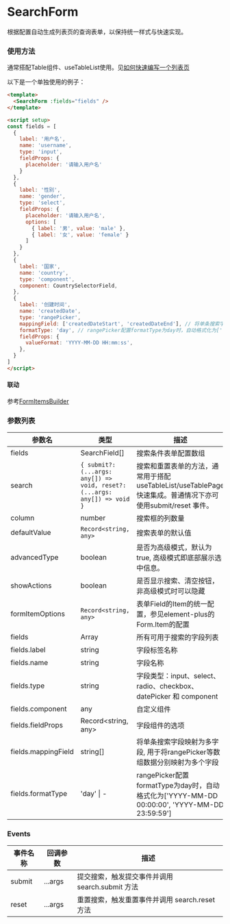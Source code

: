 # SearchForm
根据配置自动生成列表页的查询表单，以保持统一样式与快速实现。

<script setup>
  import demo1 from 'components/common/SearchForm/demos/demo1.vue'
  import demo1Code from 'components/common/SearchForm/demos/demo1.vue?raw'
</script>
<demo :comp="demo1" :code="demo1Code" />

### 使用方法
通常搭配Table组件、useTableList使用。见[如何快速编写一个列表页](/docs/LIST_PAGE.md)

以下是一个单独使用的例子：
```html
<template>
  <SearchForm :fields="fields" />
</template>

<script setup>
const fields = [
  {
    label: '用户名',
    name: 'username',
    type: 'input',
    fieldProps: {
      placeholder: '请输入用户名'
    }
  },
  {
    label: '性别',
    name: 'gender',
    type: 'select',
    fieldProps: {
      placeholder: '请输入用户名',
      options: [
        { label: '男', value: 'male' },
        { label: '女', value: 'female' }
      ]
    }
  },
  {
    label: '国家',
    name: 'country',
    type: 'component',
    component: CountrySelectorField,
  },
  {
    label: '创建时间',
    name: 'createdDate',
    type: 'rangePicker',
    mappingField: ['createdDateStart', 'createdDateEnd'], // 将单条搜索字段映射为多字段
    formatType: 'day', // rangePicker配置formatType为day时，自动格式化为['YYYY-MM-DD 00:00:00', 'YYYY-MM-DD 23:59:59']
    fieldProps: {
      valueFormat: 'YYYY-MM-DD HH:mm:ss',
    },
  }
]
</script>
```

#### 联动
参考[FormItemsBuilder](../FormItemsBuilder/README.md)

### 参数列表
| 参数名              | 类型                                                                      | 描述                                                                                                       |
| ------------------- | ------------------------------------------------------------------------- | ---------------------------------------------------------------------------------------------------------- |
| fields              | SearchField[]                                                             | 搜索条件表单配置数组                                                                                       |
| search              | `{ submit?: (...args: any[]) => void, reset?: (...args: any[]) => void }` | 搜索和重置表单的方法，通常用于搭配useTableList/useTablePage快速集成。普通情况下亦可使用submit/reset 事件。 |
| column              | number                                                                    | 搜索框的列数量                                                                                             |
| defaultValue        | `Record<string, any>`                                                     | 搜索表单的默认值                                                                                           |
| advancedType        | boolean                                                                   | 是否为高级模式，默认为true, 高级模式即底部展示选中信息。                                                   |
| showActions         | boolean                                                                   | 是否显示搜索、清空按钮，非高级模式时可以隐藏                                                               |
| formItemOptions     | `Record<string, any>`                                                     | 表单Field的Item的统一配置，参见element-plus的Form.Item的配置                                               |
| fields              | Array                                                                     | 所有可用于搜索的字段列表                                                                                   |
| fields.label        | string                                                                    | 字段标签名称                                                                                               |
| fields.name         | string                                                                    | 字段名称                                                                                                   |
| fields.type         | string                                                                    | 字段类型：input、select、radio、checkbox、datePicker 和 component                                          |
| fields.component    | any                                                                       | 自定义组件                                                                                                 |
| fields.fieldProps   | Record<string, any>                                                       | 字段组件的选项                                                                                             |
| fields.mappingField | string[]                                                                  | 将单条搜索字段映射为多字段, 用于将rangePicker等数组数据分别映射为多个字段                                  |
| fields.formatType   | 'day' \| -                                                                | rangePicker配置formatType为day时，自动格式化为['YYYY-MM-DD 00:00:00', 'YYYY-MM-DD 23:59:59']               |

### Events

| 事件名称 | 回调参数 | 描述                                            |
| -------- | -------- | ----------------------------------------------- |
| submit   | ...args  | 提交搜索，触发提交事件并调用 search.submit 方法 |
| reset    | ...args  | 重置搜索，触发重置事件并调用 search.reset 方法  |
